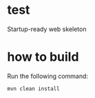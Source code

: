 # test
Startup-ready web skeleton

# how to build
Run the following command:
```
mvn clean install
```